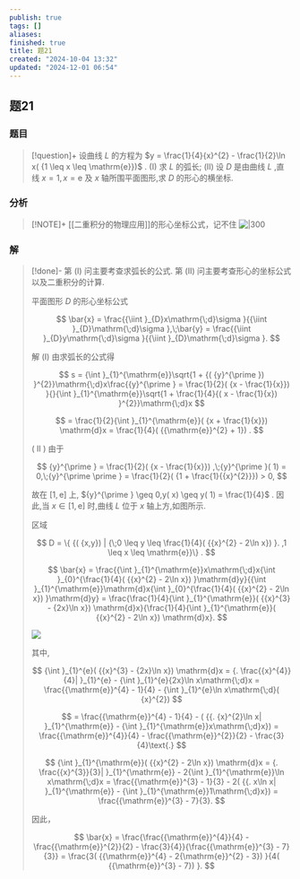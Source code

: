 ```yaml
---
publish: true
tags: []
aliases: 
finished: true
title: 题21
created: "2024-10-04 13:32"
updated: "2024-12-01 06:54"
---
```

## 题21
### 题目
> [!question]+
> 设曲线 $L$ 的方程为 $y = \frac{1}{4}{x}^{2} - \frac{1}{2}\ln x( {1 \leq  x \leq  \mathrm{e}})$ .
> (I) 求 $L$ 的弧长;
> (II) 设 $D$ 是由曲线 $L$ ,直线 $x = 1,x = \mathrm{e}$ 及 $x$ 轴所围平面图形,求 $D$ 的形心的横坐标.
### 分析
> [!NOTE]+
> [[二重积分的物理应用]]的形心坐标公式，记不住
> ![|300](https://img.hwenyi.live/202411101329093.webp)
### 解
> [!done]-
> 第 (I) 问主要考查求弧长的公式. 第 (II) 问主要考查形心的坐标公式以及二重积分的计算.
> 
> 平面图形 $D$ 的形心坐标公式
> 
> $$
> \bar{x} = \frac{{\iint }_{D}x\mathrm{\;d}\sigma }{{\iint }_{D}\mathrm{\;d}\sigma },\;\bar{y} = \frac{{\iint }_{D}y\mathrm{\;d}\sigma }{{\iint }_{D}\mathrm{\;d}\sigma }.
> $$
> 
> 解 (I) 由求弧长的公式得
> 
> $$
> s = {\int }_{1}^{\mathrm{e}}\sqrt{1 + {( {y}^{\prime }) }^{2}}\mathrm{\;d}x\frac{{y}^{\prime } = \frac{1}{2}( {x - \frac{1}{x}}) }{}{\int }_{1}^{\mathrm{e}}\sqrt{1 + \frac{1}{4}{( x - \frac{1}{x}) }^{2}}\mathrm{\;d}x
> $$
> 
> $$
> = \frac{1}{2}{\int }_{1}^{\mathrm{e}}( {x + \frac{1}{x}}) \mathrm{d}x = \frac{1}{4}( {{\mathrm{e}}^{2} + 1}) .
> $$
> 
> ( II ) 由于
> 
> $$
> {y}^{\prime } = \frac{1}{2}( {x - \frac{1}{x}}) ,\;{y}^{\prime }( 1)  = 0,\;{y}^{\prime \prime } = \frac{1}{2}( {1 + \frac{1}{{x}^{2}}})  > 0,
> $$
> 
> 故在 $\lbrack  {1,\mathrm{e}}\rbrack$ 上, ${y}^{\prime } \geq  0,y( x)  \geq  y( 1)  = \frac{1}{4}$ . 因此,当 $x \in  \lbrack  {1,\mathrm{e}}\rbrack$ 时,曲线 $L$ 位于 $x$ 轴上方,如图所示.
> 
> 区域
> 
> $$
> D = \{  {( {x,y}) | {\;0 \leq  y \leq  \frac{1}{4}( {{x}^{2} - 2\ln x}) }. ,1 \leq  x \leq  \mathrm{e}}\}  .
> $$
> 
> $$
> \bar{x} = \frac{{\int }_{1}^{\mathrm{e}}x\mathrm{\;d}x{\int }_{0}^{\frac{1}{4}( {{x}^{2} - 2\ln x}) }\mathrm{d}y}{{\int }_{1}^{\mathrm{e}}\mathrm{d}x{\int }_{0}^{\frac{1}{4}( {{x}^{2} - 2\ln x}) }\mathrm{d}y} = \frac{\frac{1}{4}{\int }_{1}^{\mathrm{e}}( {{x}^{3} - {2x}\ln x}) \mathrm{d}x}{\frac{1}{4}{\int }_{1}^{\mathrm{e}}( {{x}^{2} - 2\ln x}) \mathrm{d}x}.
> $$
> 
> ![](https://img.hwenyi.live/202411202009142.webp)
> 
> 其中,
> 
> $$
> {\int }_{1}^{e}( {{x}^{3} - {2x}\ln x}) \mathrm{d}x = {. \frac{{x}^{4}}{4}| }_{1}^{e} - {\int }_{1}^{e}{2x}\ln x\mathrm{\;d}x = \frac{{\mathrm{e}}^{4} - 1}{4} - {\int }_{1}^{e}\ln x\mathrm{\;d}( {x}^{2})
> $$
> 
> $$
> = \frac{{\mathrm{e}}^{4} - 1}{4} - ( {{. {x}^{2}\ln x| }_{1}^{\mathrm{e}} - {\int }_{1}^{\mathrm{e}}x\mathrm{\;d}x})  = \frac{{\mathrm{e}}^{4}}{4} - \frac{{\mathrm{e}}^{2}}{2} - \frac{3}{4}\text{.}
> $$
> 
> $$
> {\int }_{1}^{\mathrm{e}}( {{x}^{2} - 2\ln x}) \mathrm{d}x = {. \frac{{x}^{3}}{3}| }_{1}^{\mathrm{e}} - 2{\int }_{1}^{\mathrm{e}}\ln x\mathrm{\;d}x = \frac{{\mathrm{e}}^{3} - 1}{3} - 2( {{. x\ln x| }_{1}^{\mathrm{e}} - {\int }_{1}^{\mathrm{e}}1\mathrm{\;d}x})  = \frac{{\mathrm{e}}^{3} - 7}{3}.
> $$
> 
> 因此，
> 
> $$
> \bar{x} = \frac{\frac{{\mathrm{e}}^{4}}{4} - \frac{{\mathrm{e}}^{2}}{2} - \frac{3}{4}}{\frac{{\mathrm{e}}^{3} - 7}{3}} = \frac{3( {{\mathrm{e}}^{4} - 2{\mathrm{e}}^{2} - 3}) }{4( {{\mathrm{e}}^{3} - 7}) }.
> $$